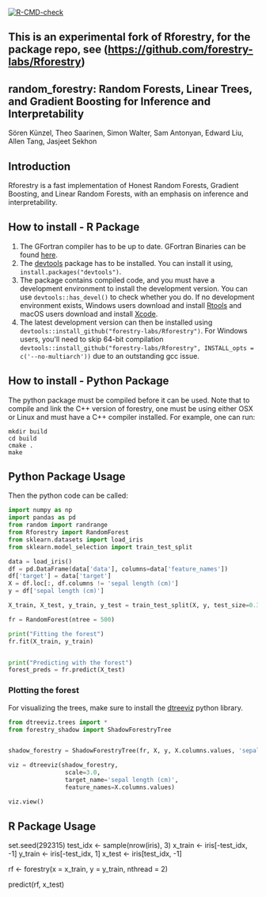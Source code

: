 [![R-CMD-check](https://github.com/forestry-labs/Rforestry/actions/workflows/check-noncontainerized.yaml/badge.svg)](https://github.com/forestry-labs/Rforestry/actions/workflows/check-noncontainerized.yaml)

## This is an experimental fork of Rforestry, for the package repo, see (https://github.com/forestry-labs/Rforestry)

## random_forestry: Random Forests, Linear Trees, and Gradient Boosting for Inference and Interpretability

Sören Künzel, Theo Saarinen, Simon Walter, Sam Antonyan, Edward Liu, Allen Tang, Jasjeet Sekhon


## Introduction

Rforestry is a fast implementation of Honest Random Forests, Gradient Boosting,
and Linear Random Forests, with an emphasis on inference and interpretability.

## How to install - R Package
1. The GFortran compiler has to be up to date. GFortran Binaries can be found [here](https://gcc.gnu.org/wiki/GFortranBinaries).
2. The [devtools](https://github.com/r-lib/devtools) package has to be installed. You can install it using,  `install.packages("devtools")`.
3. The package contains compiled code, and you must have a development environment to install the development version. You can use `devtools::has_devel()` to check whether you do. If no development environment exists, Windows users download and install [Rtools](https://cran.r-project.org/bin/windows/Rtools/) and macOS users download and install [Xcode](https://apps.apple.com/us/app/xcode/id497799835).
4. The latest development version can then be installed using
`devtools::install_github("forestry-labs/Rforestry")`. For Windows users, you'll need to skip 64-bit compilation `devtools::install_github("forestry-labs/Rforestry", INSTALL_opts = c('--no-multiarch'))` due to an outstanding gcc issue.


## How to install - Python Package

The python package must be compiled before it can be used. 
Note that to compile and link the C++ version of forestry, one must be using either OSX or Linux and must have a C++ compiler installed.
For example, one can run:

```
mkdir build
cd build
cmake .
make

```

## Python Package Usage

Then the python code can be called:

```python
import numpy as np
import pandas as pd
from random import randrange
from Rforestry import RandomForest
from sklearn.datasets import load_iris
from sklearn.model_selection import train_test_split

data = load_iris()
df = pd.DataFrame(data['data'], columns=data['feature_names'])
df['target'] = data['target']
X = df.loc[:, df.columns != 'sepal length (cm)']
y = df['sepal length (cm)']

X_train, X_test, y_train, y_test = train_test_split(X, y, test_size=0.33, random_state=42)

fr = RandomForest(ntree = 500)

print("Fitting the forest")
fr.fit(X_train, y_train)


print("Predicting with the forest")
forest_preds = fr.predict(X_test)

```

### Plotting the forest

For visualizing the trees, make sure to install the [dtreeviz](https://github.com/parrt/dtreeviz#readme) python library.

```python
from dtreeviz.trees import *
from forestry_shadow import ShadowForestryTree


shadow_forestry = ShadowForestryTree(fr, X, y, X.columns.values, 'sepal length (cm)', tree_id=0)

viz = dtreeviz(shadow_forestry,
                scale=3.0,
                target_name='sepal length (cm)',
                feature_names=X.columns.values)

viz.view()

```


## R Package Usage




set.seed(292315)
test_idx <- sample(nrow(iris), 3)
x_train <- iris[-test_idx, -1]
y_train <- iris[-test_idx, 1]
x_test <- iris[test_idx, -1]

rf <- forestry(x = x_train, y = y_train, nthread = 2)

predict(rf, x_test)
```
